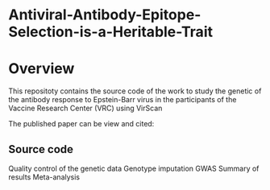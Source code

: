# Antiviral-Antibody-Epitope-Selection-is-a-Heritable-Trait

# Overview
This repositoty contains the source code of the work to study the genetic of the antibody response to Epstein-Barr virus in the participants of the Vaccine Research Center (VRC) using VirScan 

The published paper can be view and cited:


## Source code
Quality control of the genetic data
Genotype imputation
GWAS
Summary of results
Meta-analysis
